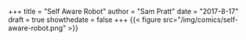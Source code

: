 +++
title = "Self Aware Robot"
author = "Sam Pratt"
date = "2017-8-17"
draft = true
showthedate = false
+++
{{< figure src="/img/comics/self-aware-robot.png" >}}